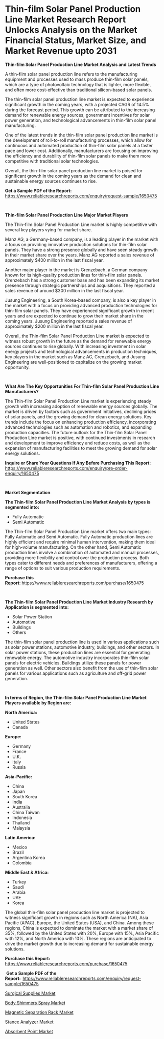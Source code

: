 <p><h1>Thin-film Solar Panel Production Line Market Research Report Unlocks Analysis on the Market Financial Status, Market Size, and Market Revenue upto 2031</h1></p><p><strong>Thin-film Solar Panel Production Line Market Analysis and Latest Trends</strong></p>
<p><p>A thin-film solar panel production line refers to the manufacturing equipment and processes used to mass produce thin-film solar panels, which are a type of photovoltaic technology that is lighter, more flexible, and often more cost-effective than traditional silicon-based solar panels.</p><p>The thin-film solar panel production line market is expected to experience significant growth in the coming years, with a projected CAGR of 14.5% during the forecast period. This growth can be attributed to the increasing demand for renewable energy sources, government incentives for solar power generation, and technological advancements in thin-film solar panel manufacturing.</p><p>One of the latest trends in the thin-film solar panel production line market is the development of roll-to-roll manufacturing processes, which allow for continuous and automated production of thin-film solar panels at a faster pace and lower cost. Additionally, manufacturers are focusing on improving the efficiency and durability of thin-film solar panels to make them more competitive with traditional solar technologies.</p><p>Overall, the thin-film solar panel production line market is poised for significant growth in the coming years as the demand for clean and sustainable energy sources continues to rise.</p></p>
<p><strong>Get a Sample PDF of the Report:&nbsp;</strong> <a href="https://www.reliableresearchreports.com/enquiry/request-sample/1650475">https://www.reliableresearchreports.com/enquiry/request-sample/1650475</a></p>
<p>&nbsp;</p>
<p><strong>Thin-film Solar Panel Production Line Major Market Players</strong></p>
<p><p>The Thin-film Solar Panel Production Line market is highly competitive with several key players vying for market share. </p><p>Manz AG, a Germany-based company, is a leading player in the market with a focus on providing innovative production solutions for thin-film solar panels. They have a strong presence globally and have seen steady growth in their market share over the years. Manz AG reported a sales revenue of approximately $400 million in the last fiscal year.</p><p>Another major player in the market is Grenzebach, a German company known for its high-quality production lines for thin-film solar panels. Grenzebach has a strong customer base and has been expanding its market presence through strategic partnerships and acquisitions. They reported a sales revenue of around $300 million in the last fiscal year.</p><p>Jusung Engineering, a South Korea-based company, is also a key player in the market with a focus on providing advanced production technologies for thin-film solar panels. They have experienced significant growth in recent years and are expected to continue to grow their market share in the coming years. Jusung Engineering reported a sales revenue of approximately $200 million in the last fiscal year.</p><p>Overall, the Thin-film Solar Panel Production Line market is expected to witness robust growth in the future as the demand for renewable energy sources continues to rise globally. With increasing investment in solar energy projects and technological advancements in production techniques, key players in the market such as Manz AG, Grenzebach, and Jusung Engineering are well-positioned to capitalize on the growing market opportunity.</p></p>
<p>&nbsp;</p>
<p><strong>What Are The Key Opportunities For Thin-film Solar Panel Production Line Manufacturers?</strong></p>
<p><p>The Thin-film Solar Panel Production Line market is experiencing steady growth with increasing adoption of renewable energy sources globally. The market is driven by factors such as government initiatives, declining prices of solar panels, and the growing demand for clean energy solutions. Key trends include the focus on enhancing production efficiency, incorporating advanced technologies such as automation and robotics, and expanding production capacities. The future outlook for the Thin-film Solar Panel Production Line market is positive, with continued investments in research and development to improve efficiency and reduce costs, as well as the expansion of manufacturing facilities to meet the growing demand for solar energy solutions.</p></p>
<p><strong>Inquire or Share Your Questions If Any Before Purchasing This Report:</strong> <a href="https://www.reliableresearchreports.com/enquiry/pre-order-enquiry/1650475">https://www.reliableresearchreports.com/enquiry/pre-order-enquiry/1650475</a></p>
<p>&nbsp;</p>
<p><strong>Market Segmentation</strong></p>
<p><strong>The Thin-film Solar Panel Production Line Market Analysis by types is segmented into:</strong></p>
<p><ul><li>Fully Automatic</li><li>Semi Automatic</li></ul></p>
<p><p>The Thin-film Solar Panel Production Line market offers two main types: Fully Automatic and Semi Automatic. Fully Automatic production lines are highly efficient and require minimal human intervention, making them ideal for high-volume manufacturing. On the other hand, Semi Automatic production lines involve a combination of automated and manual processes, providing more flexibility and control over the production process. Both types cater to different needs and preferences of manufacturers, offering a range of options to suit various production requirements.</p></p>
<p><strong>Purchase this Report:&nbsp;</strong><a href="https://www.reliableresearchreports.com/purchase/1650475">https://www.reliableresearchreports.com/purchase/1650475</a></p>
<p>&nbsp;</p>
<p><strong>The Thin-film Solar Panel Production Line Market Industry Research by Application is segmented into:</strong></p>
<p><ul><li>Solar Power Station</li><li>Automotive</li><li>Buildings</li><li>Others</li></ul></p>
<p><p>The thin-film solar panel production line is used in various applications such as solar power stations, automotive industry, buildings, and other sectors. In solar power stations, these production lines are essential for generating renewable energy. The automotive industry incorporates thin-film solar panels for electric vehicles. Buildings utilize these panels for power generation as well. Other sectors also benefit from the use of thin-film solar panels for various applications such as agriculture and off-grid power generation.</p></p>
<p>&nbsp;</p>
<p><strong>In terms of Region, the Thin-film Solar Panel Production Line Market Players available by Region are:</strong></p>
<p>
    <p> <strong> North America: </strong>
        <ul>
            <li>United States</li>
            <li>Canada</li>
        </ul>
        </p> 
    <p> <strong> Europe: </strong>
        <ul>
            <li>Germany</li>
            <li>France</li>
            <li>U.K.</li>
            <li>Italy</li>
            <li>Russia</li>
        </ul>
        </p> 
    <p> <strong> Asia-Pacific: </strong>
        <ul>
            <li>China</li>
            <li>Japan</li>
            <li>South Korea</li>
            <li>India</li>
            <li>Australia</li>
            <li>China Taiwan</li>
            <li>Indonesia</li>
            <li>Thailand</li>
            <li>Malaysia</li>
        </ul>
        </p> 
    <p> <strong> Latin America: </strong>
        <ul>
            <li>Mexico</li>
            <li>Brazil</li>
            <li>Argentina Korea</li>
            <li>Colombia</li>
        </ul>
        </p> 
    <p> <strong> Middle East & Africa: </strong>
        <ul>
            <li>Turkey</li>
            <li>Saudi</li>
            <li>Arabia</li>
            <li>UAE</li>
            <li>Korea</li>
        </ul>
    </p>
    </p>
<p><p>The global thin-film solar panel production line market is projected to witness significant growth in regions such as North America (NA), Asia Pacific (APAC), Europe, the United States (USA), and China. Among these regions, China is expected to dominate the market with a market share of 35%, followed by the United States with 20%, Europe with 15%, Asia Pacific with 12%, and North America with 10%. These regions are anticipated to drive the market growth due to increasing demand for sustainable energy solutions.</p></p>
<p><strong>Purchase this Report: </strong><a href="https://www.reliableresearchreports.com/purchase/1650475">https://www.reliableresearchreports.com/purchase/1650475</a></p>
<p>&nbsp;<strong>Get a Sample PDF of the Report:&nbsp;&nbsp;</strong><a href="https://www.reliableresearchreports.com/enquiry/request-sample/1650475">https://www.reliableresearchreports.com/enquiry/request-sample/1650475</a></p>
<p><strong></strong></p>
<p><p><a href="https://medium.com/@kartik.reportprime/surgical-supplies-market-analysis-and-sze-forecasted-for-period-from-2024-to-2031-b7c17af566e3">Surgical Supplies Market</a></p><p><a href="https://github.com/AKSHATREPORTPRIME/Market-Research-Report-List-3/blob/main/body-shimmers-spray-market.md">Body Shimmers Spray Market</a></p><p><a href="https://medium.com/@kartik.reportprime/decoding-magnetic-separation-rack-market-metrics-market-share-trends-and-growth-patterns-5652d6577db1">Magnetic Separation Rack Market</a></p><p><a href="https://medium.com/@kartik.reportprime/stance-analyzer-market-furnishes-information-on-market-share-market-trends-and-market-growth-b4e15687a33a">Stance Analyzer Market</a></p><p><a href="https://medium.com/@kartik.reportprime/absorbent-point-market-size-and-market-trends-complete-industry-overview-2024-to-2031-9b83592905c2">Absorbent Point Market</a></p></p>